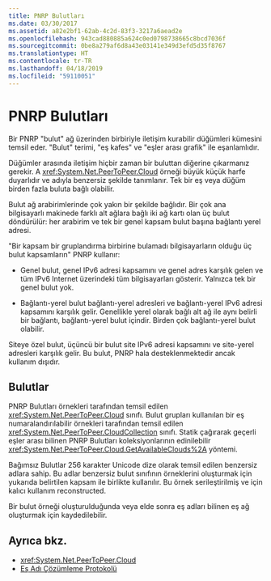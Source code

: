 ```yaml
---
title: PNRP Bulutları
ms.date: 03/30/2017
ms.assetid: a82e2bf1-62ab-4c2d-83f3-3217a6aead2e
ms.openlocfilehash: 943cad880885a624c0ed0798738665c8bcd7036f
ms.sourcegitcommit: 0be8a279af6d8a43e03141e349d3efd5d35f8767
ms.translationtype: HT
ms.contentlocale: tr-TR
ms.lasthandoff: 04/18/2019
ms.locfileid: "59110051"
---
```

# <a name="pnrp-clouds"></a>PNRP Bulutları
Bir PNRP "bulut" ağ üzerinden birbiriyle iletişim kurabilir düğümleri kümesini temsil eder. "Bulut" terimi, "eş kafes" ve "eşler arası grafik" ile eşanlamlıdır.  
  
 Düğümler arasında iletişim hiçbir zaman bir buluttan diğerine çıkarmanız gerekir. A <xref:System.Net.PeerToPeer.Cloud> örneği büyük küçük harfe duyarlıdır ve adıyla benzersiz şekilde tanımlanır. Tek bir eş veya düğüm birden fazla buluta bağlı olabilir.  
  
 Bulut ağ arabirimlerinde çok yakın bir şekilde bağlıdır.  Bir çok ana bilgisayarlı makinede farklı alt ağlara bağlı iki ağ kartı olan üç bulut döndürülür: her arabirim ve tek bir genel kapsam bulut başına bağlantı yerel adresi.  
  
 "Bir kapsam bir gruplandırma birbirine bulamadı bilgisayarların olduğu üç bulut kapsamların" PNRP kullanır:  
  
-   Genel bulut, genel IPv6 adresi kapsamını ve genel adres karşılık gelen ve tüm IPv6 Internet üzerindeki tüm bilgisayarları gösterir. Yalnızca tek bir genel bulut yok.  
  
-   Bağlantı-yerel bulut bağlantı-yerel adresleri ve bağlantı-yerel IPv6 adresi kapsamını karşılık gelir. Genellikle yerel olarak bağlı alt ağ ile aynı belirli bir bağlantı, bağlantı-yerel bulut içindir. Birden çok bağlantı-yerel bulut olabilir.  
  
 Siteye özel bulut, üçüncü bir bulut site IPv6 adresi kapsamını ve site-yerel adresleri karşılık gelir. Bu bulut, PNRP hala desteklenmektedir ancak kullanım dışıdır.  
  
## <a name="clouds"></a>Bulutlar  
 PNRP Bulutları örnekleri tarafından temsil edilen <xref:System.Net.PeerToPeer.Cloud> sınıfı. Bulut grupları kullanılan bir eş numaralandırılabilir örnekleri tarafından temsil edilen <xref:System.Net.PeerToPeer.CloudCollection> sınıfı. Statik çağırarak geçerli eşler arası bilinen PNRP Bulutları koleksiyonlarının edinilebilir <xref:System.Net.PeerToPeer.Cloud.GetAvailableClouds%2A> yöntemi.  
  
 Bağımsız Bulutlar 256 karakter Unicode dize olarak temsil edilen benzersiz adlara sahip. Bu adlar benzersiz bulut sınıfının örneklerini oluşturmak için yukarıda belirtilen kapsam ile birlikte kullanılır. Bu örnek serileştirilmiş ve için kalıcı kullanım reconstructed.  
  
 Bir bulut örneği oluşturulduğunda veya elde sonra eş adları bilinen eş ağ oluşturmak için kaydedilebilir.  
  
## <a name="see-also"></a>Ayrıca bkz.

- <xref:System.Net.PeerToPeer.Cloud>
- [Eş Adı Çözümleme Protokolü](../../../docs/framework/network-programming/peer-name-resolution-protocol.md)
